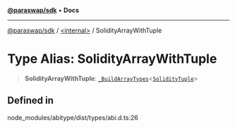 [**@paraswap/sdk**](../../README.md) • **Docs**

***

[@paraswap/sdk](../../globals.md) / [\<internal\>](../README.md) / SolidityArrayWithTuple

# Type Alias: SolidityArrayWithTuple

> **SolidityArrayWithTuple**: [`_BuildArrayTypes`](BuildArrayTypes.md)\<[`SolidityTuple`](SolidityTuple.md)\>

## Defined in

node\_modules/abitype/dist/types/abi.d.ts:26
